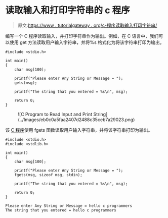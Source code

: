 # 读取输入和打印字符串的 c 程序

> 原文:[https://www . tutorialgateway . org/c-程序读取输入打印字符串/](https://www.tutorialgateway.org/c-program-to-read-input-and-print-string/)

编写一个 C 程序读取输入，并打印字符串作为输出。例如，在 C 语言中，我们可以使用 get 方法读取用户输入字符串，并将%s 格式化为将该字符串打印为输出。

```
#include <stdio.h>

int main()
{
    char msg[100];

    printf("Please enter Any String or Message = ");
    gets(msg);

    printf("The string that you entered = %s\n", msg);

    return 0;
}
```

<figure class="wp-block-image size-large">![C Program to Read Input and Print String](../Images/eb0c0a5faa2407d2488c35ceb7a29023.png)</figure>

该 [C 程序](https://www.tutorialgateway.org/c-programming-examples/)使用 fgets 函数读取用户输入字符串，并将该字符串打印为输出。

```
#include <stdio.h>
#include <stdlib.h>

int main()
{
    char msg[100];

    printf("Please enter Any String or Message = ");
    fgets(msg, sizeof msg, stdin);

    printf("The string that you entered = %s\n", msg);

    return 0;
}
```

```
Please enter Any String or Message = hello c programmers
The string that you entered = hello c programmers
```